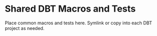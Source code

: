 # Shared DBT Macros and Tests

Place common macros and tests here. Symlink or copy into each DBT project as needed.